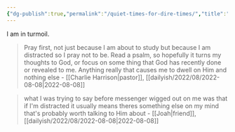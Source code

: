 ```yaml
---
{"dg-publish":true,"permalink":"/quiet-times-for-dire-times/","title":"Quiet times for dire times","tags":["faith","convo"],"created":"2022-08-08","updated":"2022-08-08"}
---
```



I am in turmoil. 

> Pray first, not just because I am about to study but because I am distracted so I pray not to be. Read a psalm, so hopefully it turns my thoughts to God, or focus on some thing that God has recently done or revealed to me. Anything really that causes me to dwell on Him and nothing else - [[Charlie Harrison\|pastor]], [[dailyish/2022/08/2022-08-08\|2022-08-08]]

> what I was trying to say before messenger wigged out on me was that if I'm distracted it usually means theres something else on my mind that's probably worth talking to Him about - [[Joah\|friend]], [[dailyish/2022/08/2022-08-08\|2022-08-08]]
